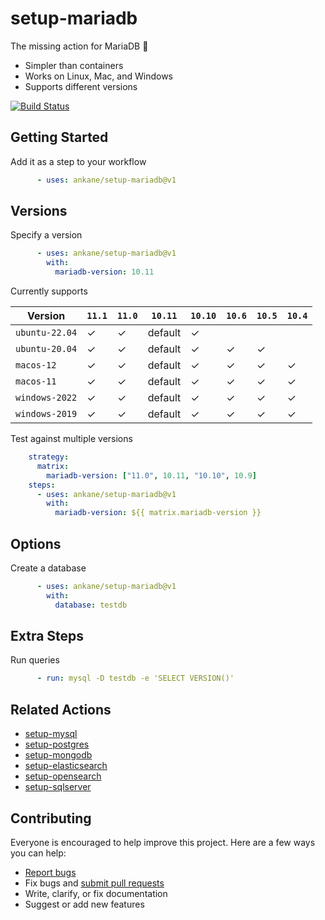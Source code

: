 # setup-mariadb

The missing action for MariaDB :tada:

- Simpler than containers
- Works on Linux, Mac, and Windows
- Supports different versions

[![Build Status](https://github.com/ankane/setup-mariadb/workflows/build/badge.svg?branch=v1)](https://github.com/ankane/setup-mariadb/actions)

## Getting Started

Add it as a step to your workflow

```yml
      - uses: ankane/setup-mariadb@v1
```

## Versions

Specify a version

```yml
      - uses: ankane/setup-mariadb@v1
        with:
          mariadb-version: 10.11
```

Currently supports

Version | `11.1` | `11.0` | `10.11` | `10.10` | `10.6` | `10.5` | `10.4`
--- | ---| --- | --- | --- | --- | --- | ---
`ubuntu-22.04` | ✓ | ✓ | default | ✓ | | |
`ubuntu-20.04` | ✓ | ✓ | default | ✓ | ✓ | ✓ |
`macos-12` | ✓ | ✓ | default | ✓ | ✓ | ✓ | ✓ | ✓
`macos-11` | ✓ | ✓ | default | ✓ | ✓ | ✓ | ✓ | ✓
`windows-2022` | ✓ | ✓ | default | ✓ | ✓ | ✓ | ✓
`windows-2019` | ✓ | ✓ | default | ✓ | ✓ | ✓ | ✓

Test against multiple versions

```yml
    strategy:
      matrix:
        mariadb-version: ["11.0", 10.11, "10.10", 10.9]
    steps:
      - uses: ankane/setup-mariadb@v1
        with:
          mariadb-version: ${{ matrix.mariadb-version }}
```

## Options

Create a database

```yml
      - uses: ankane/setup-mariadb@v1
        with:
          database: testdb
```

## Extra Steps

Run queries

```yml
      - run: mysql -D testdb -e 'SELECT VERSION()'
```

## Related Actions

- [setup-mysql](https://github.com/ankane/setup-mysql)
- [setup-postgres](https://github.com/ankane/setup-postgres)
- [setup-mongodb](https://github.com/ankane/setup-mongodb)
- [setup-elasticsearch](https://github.com/ankane/setup-elasticsearch)
- [setup-opensearch](https://github.com/ankane/setup-opensearch)
- [setup-sqlserver](https://github.com/ankane/setup-sqlserver)

## Contributing

Everyone is encouraged to help improve this project. Here are a few ways you can help:

- [Report bugs](https://github.com/ankane/setup-mariadb/issues)
- Fix bugs and [submit pull requests](https://github.com/ankane/setup-mariadb/pulls)
- Write, clarify, or fix documentation
- Suggest or add new features
